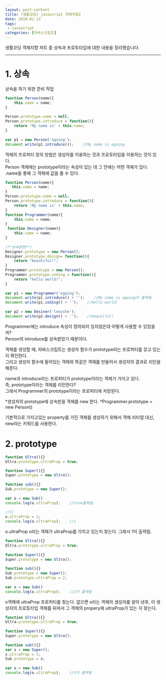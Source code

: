 ```yaml
---
layout: post-content
title: (생활코딩) javascript 객체지향2
date: 2018-01-13
tags:
 - javascript
categories: [자바스크립트]
---
```


생활코딩 객체지향 파트 중 상속과 프로토타입에 대한 내용을 정리했습니다.

---

# 1. 상속

상속을 하기 위한 준비 작업
```javascript
function Person(name){ 
    this.name = name; 
} 
 
Person.prototype.name = null; 
Person.prototype.introduce = function(){ 
    return 'My name is' + this.name; 
} 
 
var p1 = new Person('egoing'); 
document.write(p1.introduce());    //My name is egoing
```
객체의 프로퍼티 정의 방법은 생성자를 이용하는 것과 프로토타입을 이용하는 것이 있다.    
Person 객체에는 prototype이라는 속성이 있는 데 그 안에는 어떤 객체가 있다.    
.name을 통해 그 객체에 값을 줄 수 있다.


```javascript
function Person(name){ 
   this.name = name; 
}
Person.prototype.name = null; 
Person.prototype.introduce = function(){ 
    return 'My name is' + this.name; 
}
function Programmer(name){ 
    this.name = name; 
}
 function Designer(name){ 
    this.name = name; 
}
 
/**상속방법**/
Designer.prototype = new Person();
Designer.prototype.design= function(){
    return "beautiful!"; 
} 
Programmer.prototype = new Person(); 
Programmer.prototype.coding = function(){ 
    return "hello world!"; 
}
 
var p1 = new Programmer('egoing'); 
document.write(p1.introduce() + '');    //My name is egoing이 출력됨 
document.write(p1.coding() + '');    //hello world! 
 
var p2 = new Desiner('leezche'); 
document.write(p2.design() + '');    //beautiful!
```
Programmer에는 introduce 속성이 정의되어 있지않은데 어떻게 사용할 수 있었을까?    
Person의 introduce를 상속받았기 때문이다.

객체를 생성할 때, 자바스크립트는 생성자 함수가 prototype라는 프로퍼티를 갖고 있는 지 확인한다.    
그리고 생성자 함수에 들어있는 객체와 똑같은 객체를 만들어서 생성자의 결과로 리턴을 해준다.

name과 introduce라는 프로퍼티가 prototype이라는 객체가 가지고 있다.   
즉, prototype이라는 객체를 리턴한다?    
그래서 Programmer의 prototype이라는 프로퍼티에 저장된다.

<span class="clr-note">
*생성자의 prototype에 상속받을 객체를 new 한다.    
*Programmer.prototype = new Person()
</span>

기본적으로 가지고있는 property를 가진 객체를 생성하기 위해서 객체 리터럴 대신, new라는 키워드를 사용한다.


# 2. prototype
```javascript
function Ultra(){} 
Ultra.prototype.ultraProp = true; 

function Super(){} 
Super.prototype = new Ultra(); 
 
function sub(){} 
Sub.prototype = new Super(); 
 
var o = new Sub() 
console.log(o.ultraProp);    //true출력됨. 
 
//1) 
o.ultraProp = 1; 
console.log(o.ultraProp);    //1
```
o.ultraProp o라는 객체가 ultraProp를 가지고 있는지 찾는다. 그래서 1이 출력됨.


```javascript
function Ultra(){} 
Ultra.prototype.ultraProp = true; 
 
function Super(){} 
Super.prototype = new Ultra(); 
 
function sub(){} 
Sub.prototype = new Super(); 
Sub.prototype.ultraProp = 2; 
 
var o = new Sub() 
console.log(o.ultraProp);    //2가 출력됨
```
o객체에 ultraProp 프로퍼티를 찾는다. 없으면 o라는 객체의 생성자를 알아 낸후, 이 생성자의 프로토타입 객체를 뒤져서 그 객체의 propery에 ultraProp가 있는 지 찾는다.


```javascript
function Ultra(){} 
Ultra.prototype.ultraProp = true; 
 
function Super(){} 
Super.prototype = new Ultra(); 
 
function sub(){} 
var s = new Super(); 
s.ultraProp = 3; 
Sub.prototype = s;  
 
var o = new Sub() 
console.log(o.ultraProp);    //3이 출력됨
```
